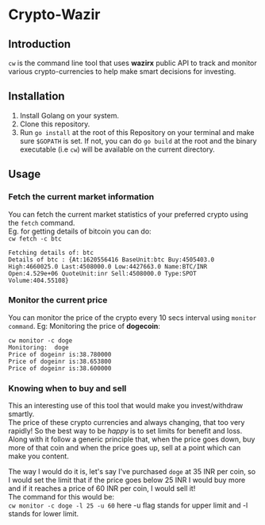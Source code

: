# Crypto-Wazir
## Introduction
`cw` is the command line tool that uses **wazirx** public API to track and monitor various crypto-currencies to help make smart decisions for investing. 

## Installation
1. Install Golang on your system.  
2. Clone this repository.
3. Run `go install` at the root of this Repository on your terminal and make sure `$GOPATH` is set. If not, you can do `go build` at the root and the binary executable (i.e `cw`) will be available on the current directory. 

## Usage
### Fetch the current market information
You can fetch the current market statistics of your preferred crypto using the `fetch` command.  
Eg. for getting details of bitcoin you can do:  
`cw fetch -c btc`

```
Fetching details of: btc
Details of btc : {At:1620556416 BaseUnit:btc Buy:4505403.0 High:4660025.0 Last:4508000.0 Low:4427663.0 Name:BTC/INR Open:4.529e+06 QuoteUnit:inr Sell:4508000.0 Type:SPOT Volume:404.55108}
```

### Monitor the current price
You can monitor the price of the crypto every 10 secs interval using `monitor command`.
Eg:
Monitoring the price of **dogecoin**:
```
cw monitor -c doge
Monitoring:  doge
Price of dogeinr is:38.780000
Price of dogeinr is:38.653800
Price of dogeinr is:38.600000
```

### Knowing when to buy and sell
This an interesting use of this tool that would make you invest/withdraw smartly.  
The price of these crypto currencies and always changing, that too very rapidly! So the best way to be *happy* is to set limits for benefit and loss. Along with it follow a generic principle that, when the price goes down, buy more of that coin and when the price goes up, sell at a point which can make you content.  

The way I would do it is, let's say I've purchased `doge` at 35 INR per coin, so I would set the limit that if the price goes below 25 INR I would buy more and if it reaches a price of 60 INR per coin, I would sell it!  
The command for this would be:  
`cw monitor -c doge -l 25 -u 60` here -u flag stands for upper limit and -l stands for lower limit.  

